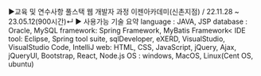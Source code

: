 ▶교육 및 연수사항 풀스택 웹 개발자 과정
이젠아카데미(신촌지점) / 22.11.28 ~ 23.05.12(900시간)↵
▶ 사용가능 기술 요약
language : JAVA, JSP
database : Oracle, MySQL
framework: Spring Framework, MyBatis Framework<
IDE tool: Eclipse, Spring tool suite, sqlDeveloper, eXERD, VisualStudio, VisualStudio Code,
IntelliJ
web: HTML, CSS, JavaScript, jQuery, Ajax, jQueryUI, Bootstrap, React, Node.js
OS : windows, MacOS, Linux(Cent OS, ubuntu)
